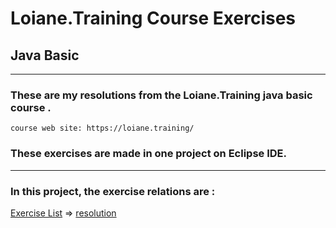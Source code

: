 # Loiane.Training Course Exercises

## Java Basic


---


### These are my resolutions from the Loiane.Training java basic course .
````
course web site: https://loiane.training/
````

### These exercises are made in one project on Eclipse IDE.


---


### In this project, the exercise relations are :


[Exercise List](https://github.com/hikarocarvalho/LoianeTrainingCourseExercises/blob/main/Exercises/01.pdf) =>
[resolution](https://github.com/hikarocarvalho/LoianeTrainingCourseExercises/tree/main/Loiane.Training%20Java%20Course/src/loiane/training/course/class11/a/class13)
<!-- 
[Exercise List](https://github.com/hikarocarvalho/LoianeTrainingCourseExercises/blob/main/Exercises/02.pdf) =>
[resolution]()

[Exercise List](https://github.com/hikarocarvalho/LoianeTrainingCourseExercises/blob/main/Exercises/03.pdf) =>
[resolution]()

[Exercise List](https://github.com/hikarocarvalho/LoianeTrainingCourseExercises/blob/main/Exercises/04.pdf) =>
[resolution]()

[Exercise List](https://github.com/hikarocarvalho/LoianeTrainingCourseExercises/blob/main/Exercises/05.jpg) =>
[resolution]()

[Exercise List](https://github.com/hikarocarvalho/LoianeTrainingCourseExercises/blob/main/Exercises/06.jpg) =>
[resolution]()

[Exercise List](https://github.com/hikarocarvalho/LoianeTrainingCourseExercises/blob/main/Exercises/07.jpg) =>
[resolution]()

[Exercise List](https://github.com/hikarocarvalho/LoianeTrainingCourseExercises/blob/main/Exercises/08.jpg) =>
[resolution]()

[Exercise List](https://github.com/hikarocarvalho/LoianeTrainingCourseExercises/blob/main/Exercises/09.jpg) =>
[resolution]()

[Exercise List](https://github.com/hikarocarvalho/LoianeTrainingCourseExercises/blob/main/Exercises/10.jpg) =>
[resolution]()

[Exercise List](https://github.com/hikarocarvalho/LoianeTrainingCourseExercises/blob/main/Exercises/11.jpg) =>
[resolution]()

[Exercise List](https://github.com/hikarocarvalho/LoianeTrainingCourseExercises/blob/main/Exercises/12.pdf) =>
[resolution]()

[Exercise List](https://github.com/hikarocarvalho/LoianeTrainingCourseExercises/blob/main/Exercises/13.jpg) =>
[resolution]()

[Exercise List](https://github.com/hikarocarvalho/LoianeTrainingCourseExercises/blob/main/Exercises/14.jpg) =>
[resolution]()
-->